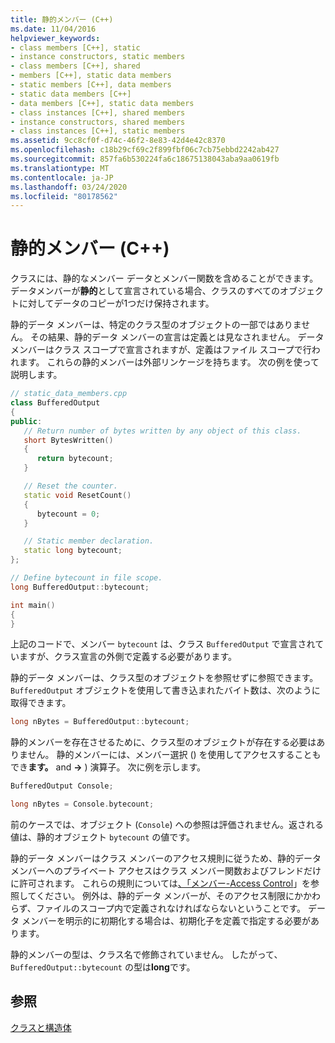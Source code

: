 ```yaml
---
title: 静的メンバー (C++)
ms.date: 11/04/2016
helpviewer_keywords:
- class members [C++], static
- instance constructors, static members
- class members [C++], shared
- members [C++], static data members
- static members [C++], data members
- static data members [C++]
- data members [C++], static data members
- class instances [C++], shared members
- instance constructors, shared members
- class instances [C++], static members
ms.assetid: 9cc8cf0f-d74c-46f2-8e83-42d4e42c8370
ms.openlocfilehash: c18b29cf69c2f899fbf06c7cb75ebbd2242ab427
ms.sourcegitcommit: 857fa6b530224fa6c18675138043aba9aa0619fb
ms.translationtype: MT
ms.contentlocale: ja-JP
ms.lasthandoff: 03/24/2020
ms.locfileid: "80178562"
---
```

# <a name="static-members-c"></a>静的メンバー (C++)

クラスには、静的なメンバー データとメンバー関数を含めることができます。 データメンバーが**静的**として宣言されている場合、クラスのすべてのオブジェクトに対してデータのコピーが1つだけ保持されます。

静的データ メンバーは、特定のクラス型のオブジェクトの一部ではありません。 その結果、静的データ メンバーの宣言は定義とは見なされません。 データ メンバーはクラス スコープで宣言されますが、定義はファイル スコープで行われます。 これらの静的メンバーは外部リンケージを持ちます。 次の例を使って説明します。

```cpp
// static_data_members.cpp
class BufferedOutput
{
public:
   // Return number of bytes written by any object of this class.
   short BytesWritten()
   {
      return bytecount;
   }

   // Reset the counter.
   static void ResetCount()
   {
      bytecount = 0;
   }

   // Static member declaration.
   static long bytecount;
};

// Define bytecount in file scope.
long BufferedOutput::bytecount;

int main()
{
}
```

上記のコードで、メンバー `bytecount` は、クラス `BufferedOutput` で宣言されていますが、クラス宣言の外側で定義する必要があります。

静的データ メンバーは、クラス型のオブジェクトを参照せずに参照できます。 `BufferedOutput` オブジェクトを使用して書き込まれたバイト数は、次のように取得できます。

```cpp
long nBytes = BufferedOutput::bytecount;
```

静的メンバーを存在させるために、クラス型のオブジェクトが存在する必要はありません。 静的メンバーには、メンバー選択 () を使用してアクセスすることもでき**ます。** and **->** ) 演算子。 次に例を示します。

```cpp
BufferedOutput Console;

long nBytes = Console.bytecount;
```

前のケースでは、オブジェクト (`Console`) への参照は評価されません。返される値は、静的オブジェクト `bytecount` の値です。

静的データ メンバーはクラス メンバーのアクセス規則に従うため、静的データ メンバーへのプライベート アクセスはクラス メンバー関数およびフレンドだけに許可されます。 これらの規則については[、「メンバー-Access Control](../cpp/member-access-control-cpp.md)」を参照してください。 例外は、静的データ メンバーが、そのアクセス制限にかかわらず、ファイルのスコープ内で定義されなければならないということです。 データ メンバーを明示的に初期化する場合は、初期化子を定義で指定する必要があります。

静的メンバーの型は、クラス名で修飾されていません。 したがって、`BufferedOutput::bytecount` の型は**long**です。

## <a name="see-also"></a>参照

[クラスと構造体](../cpp/classes-and-structs-cpp.md)
